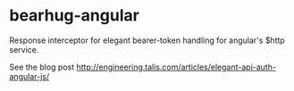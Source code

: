 bearhug-angular
===============

Response interceptor for elegant bearer-token handling for angular's $http service.

See the blog post http://engineering.talis.com/articles/elegant-api-auth-angular-js/
